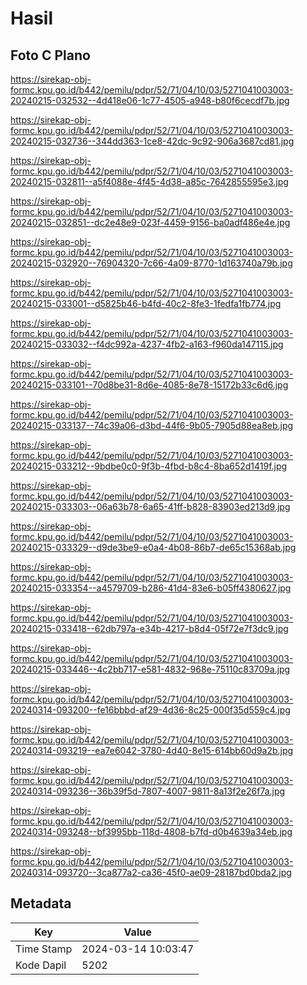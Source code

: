 # Hasil

## Foto C Plano

https://sirekap-obj-formc.kpu.go.id/b442/pemilu/pdpr/52/71/04/10/03/5271041003003-20240215-032532--4d418e06-1c77-4505-a948-b80f6cecdf7b.jpg

https://sirekap-obj-formc.kpu.go.id/b442/pemilu/pdpr/52/71/04/10/03/5271041003003-20240215-032736--344dd363-1ce8-42dc-9c92-906a3687cd81.jpg

https://sirekap-obj-formc.kpu.go.id/b442/pemilu/pdpr/52/71/04/10/03/5271041003003-20240215-032811--a5f4088e-4f45-4d38-a85c-7642855595e3.jpg

https://sirekap-obj-formc.kpu.go.id/b442/pemilu/pdpr/52/71/04/10/03/5271041003003-20240215-032851--dc2e48e9-023f-4459-9156-ba0adf486e4e.jpg

https://sirekap-obj-formc.kpu.go.id/b442/pemilu/pdpr/52/71/04/10/03/5271041003003-20240215-032920--76904320-7c66-4a09-8770-1d163740a79b.jpg

https://sirekap-obj-formc.kpu.go.id/b442/pemilu/pdpr/52/71/04/10/03/5271041003003-20240215-033001--d5825b46-b4fd-40c2-8fe3-1fedfa1fb774.jpg

https://sirekap-obj-formc.kpu.go.id/b442/pemilu/pdpr/52/71/04/10/03/5271041003003-20240215-033032--f4dc992a-4237-4fb2-a163-f960da147115.jpg

https://sirekap-obj-formc.kpu.go.id/b442/pemilu/pdpr/52/71/04/10/03/5271041003003-20240215-033101--70d8be31-8d6e-4085-8e78-15172b33c6d6.jpg

https://sirekap-obj-formc.kpu.go.id/b442/pemilu/pdpr/52/71/04/10/03/5271041003003-20240215-033137--74c39a06-d3bd-44f6-9b05-7905d88ea8eb.jpg

https://sirekap-obj-formc.kpu.go.id/b442/pemilu/pdpr/52/71/04/10/03/5271041003003-20240215-033212--9bdbe0c0-9f3b-4fbd-b8c4-8ba652d1419f.jpg

https://sirekap-obj-formc.kpu.go.id/b442/pemilu/pdpr/52/71/04/10/03/5271041003003-20240215-033303--06a63b78-6a65-41ff-b828-83903ed213d9.jpg

https://sirekap-obj-formc.kpu.go.id/b442/pemilu/pdpr/52/71/04/10/03/5271041003003-20240215-033329--d9de3be9-e0a4-4b08-86b7-de65c15368ab.jpg

https://sirekap-obj-formc.kpu.go.id/b442/pemilu/pdpr/52/71/04/10/03/5271041003003-20240215-033354--a4579709-b286-41d4-83e6-b05ff4380627.jpg

https://sirekap-obj-formc.kpu.go.id/b442/pemilu/pdpr/52/71/04/10/03/5271041003003-20240215-033418--62db797a-e34b-4217-b8d4-05f72e7f3dc9.jpg

https://sirekap-obj-formc.kpu.go.id/b442/pemilu/pdpr/52/71/04/10/03/5271041003003-20240215-033446--4c2bb717-e581-4832-968e-75110c83709a.jpg

https://sirekap-obj-formc.kpu.go.id/b442/pemilu/pdpr/52/71/04/10/03/5271041003003-20240314-093200--fe16bbbd-af29-4d36-8c25-000f35d559c4.jpg

https://sirekap-obj-formc.kpu.go.id/b442/pemilu/pdpr/52/71/04/10/03/5271041003003-20240314-093219--ea7e6042-3780-4d40-8e15-614bb60d9a2b.jpg

https://sirekap-obj-formc.kpu.go.id/b442/pemilu/pdpr/52/71/04/10/03/5271041003003-20240314-093236--36b39f5d-7807-4007-9811-8a13f2e26f7a.jpg

https://sirekap-obj-formc.kpu.go.id/b442/pemilu/pdpr/52/71/04/10/03/5271041003003-20240314-093248--bf3995bb-118d-4808-b7fd-d0b4639a34eb.jpg

https://sirekap-obj-formc.kpu.go.id/b442/pemilu/pdpr/52/71/04/10/03/5271041003003-20240314-093720--3ca877a2-ca36-45f0-ae09-28187bd0bda2.jpg


## Metadata

| Key        | Value               |
| ---------- | ------------------- |
| Time Stamp | 2024-03-14 10:03:47 |
| Kode Dapil | 5202                |



